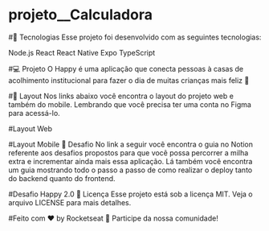 # projeto__Calculadora

#🚀 Tecnologias
Esse projeto foi desenvolvido com as seguintes tecnologias:

Node.js
React
React Native
Expo
TypeScript

#💻 Projeto
O Happy é uma aplicação que conecta pessoas à casas de acolhimento institucional para fazer o dia de muitas crianças mais feliz 💜

#🔖 Layout
Nos links abaixo você encontra o layout do projeto web e também do mobile. Lembrando que você precisa ter uma conta no Figma para acessá-lo.

#Layout Web

#Layout Mobile
🧠 Desafio
No link a seguir você encontra o guia no Notion referente aos desafios propostos para que você possa percorrer a milha extra e incrementar ainda mais essa aplicação. Lá também você encontra um guia mostrando todo o passo a passo de como realizar o deploy tanto do backend quanto do frontend.

#Desafio Happy 2.0
📝 Licença
Esse projeto está sob a licença MIT. Veja o arquivo LICENSE para mais detalhes.

#Feito com ♥ by Rocketseat 👋 Participe da nossa comunidade!
